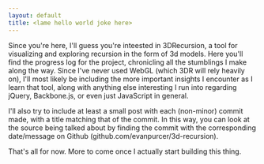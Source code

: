 ```yaml
---
layout: default
title: <lame hello world joke here>
---
```

Since you're here, I'll guess you're inteested in 3DRecursion, a tool for visualizing and exploring recursion in the form of 3d models. Here you'll find the progress log for the project, chronicling all the stumblings I make along the way. Since I've never used WebGL (which 3DR will rely heavily on), I'll most likely be including the more important insights I encounter as I learn that tool, along with anything else interesting I run into regarding jQuery, Backbone.js, or even just JavaScript in general.

I'll also try to include at least a small post with each (non-minor) commit made, with a title matching that of the commit. In this way, you can look at the source being talked about by finding the commit with the corresponding date/message on Github (github.com/evanpurcer/3d-recursion).

That's all for now. More to come once I actually start building this thing.
